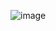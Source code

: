 ![image](https://github.com/ilrexho2011/Project-EULER-Possible-Solutions-Problems-201_to_300/assets/61479363/6517ae86-6bb9-434b-8faf-e14dc2db9d12)

